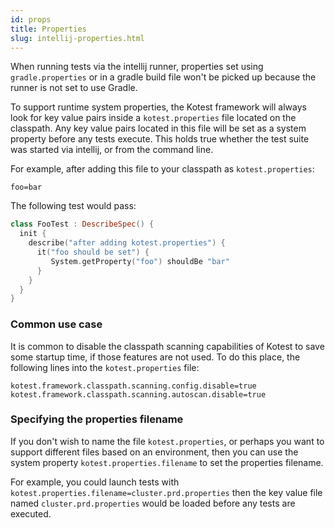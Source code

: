 ```yaml
---
id: props
title: Properties
slug: intellij-properties.html
---
```




When running tests via the intellij runner, properties set using `gradle.properties` or in a gradle build file won't be
picked up because the runner is not set to use Gradle.

To support runtime system properties, the Kotest framework will always look for key value pairs inside
a `kotest.properties` file located on the classpath.
Any key value pairs located in this file will be set as a system property before any tests execute. This holds true
whether the test suite was started via intellij, or from the command line.

For example, after adding this file to your classpath as `kotest.properties`:

```
foo=bar
```

The following test would pass:

```kotlin
class FooTest : DescribeSpec() {
  init {
    describe("after adding kotest.properties") {
      it("foo should be set") {
         System.getProperty("foo") shouldBe "bar"
      }
    }
  }
}
```


### Common use case

It is common to disable the classpath scanning capabilities of Kotest to save some startup time, if those features are not used.
To do this place, the following lines into the `kotest.properties` file:

```
kotest.framework.classpath.scanning.config.disable=true
kotest.framework.classpath.scanning.autoscan.disable=true
```

### Specifying the properties filename

If you don't wish to name the file `kotest.properties`, or perhaps you want to support different files based on an environment,
then you can use the system property `kotest.properties.filename` to set the properties filename.

For example, you could launch tests with `kotest.properties.filename=cluster.prd.properties` then the key value file named
`cluster.prd.properties` would be loaded before any tests are executed.
